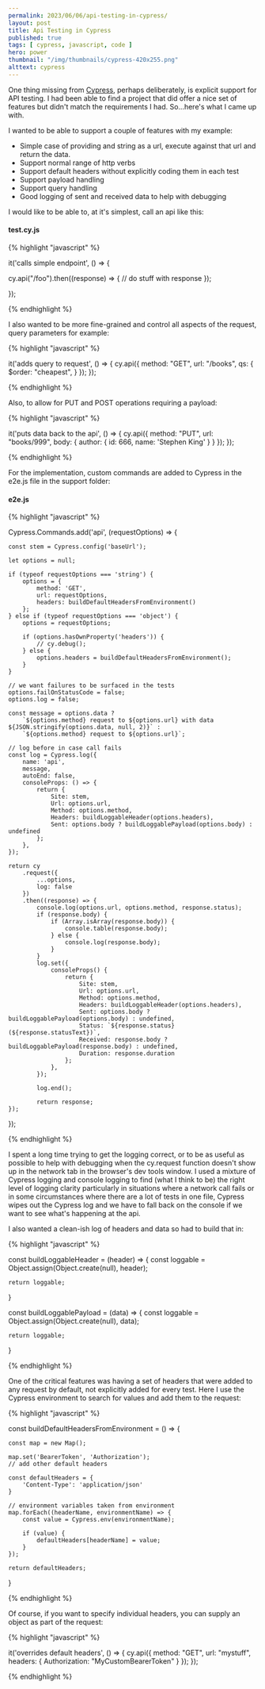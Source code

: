 ```yaml
---
permalink: 2023/06/06/api-testing-in-cypress/
layout: post
title: Api Testing in Cypress
published: true 
tags: [ cypress, javascript, code ] 
hero: power
thumbnail: "/img/thumbnails/cypress-420x255.png"
alttext: cypress
---
```


One thing missing from [Cypress](https://cypress.io), perhaps deliberately, is explicit support for API testing. I had been able to find a project that 
did offer a nice set of features but didn't match the requirements I had. So...here's what I came up with. 

I wanted to be able to support a couple of features with my example:

* Simple case of providing and string as a url, execute against that url and return the data.
* Support normal range of http verbs
* Support default headers without explicitly coding them in each test
* Support payload handling
* Support query handling
* Good logging of sent and received data to help with debugging

I would like to be able to, at it's simplest, call an api like this:


#### test.cy.js

{% highlight "javascript" %}

it('calls simple endpoint', () => {

  cy.api("/foo").then((response) => {
        // do stuff with response
    });

});

{% endhighlight %}

I also wanted to be more fine-grained and control all aspects of the request, query parameters for example:

{% highlight "javascript" %}

it('adds query to request', () => {
    cy.api({
        method: "GET",
        url: "/books",
        qs: {
            $order: "cheapest",
        }
    });
});

{% endhighlight %}

Also, to allow for PUT and POST operations requiring a payload:

{% highlight "javascript" %}

it('puts data back to the api', () => {
    cy.api({
        method: "PUT",
        url: "books/999",
    body: {
        author: {
                id: 666,
                name: 'Stephen King'
            }
        }
    });
});

{% endhighlight %}

For the implementation, custom commands are added to Cypress in the e2e.js file in the support folder:

#### e2e.js

{% highlight "javascript" %}

Cypress.Commands.add('api', (requestOptions) => {

    const stem = Cypress.config('baseUrl');

    let options = null;

    if (typeof requestOptions === 'string') {
        options = {
            method: 'GET',
            url: requestOptions,
            headers: buildDefaultHeadersFromEnvironment()
        };
    } else if (typeof requestOptions === 'object') {
        options = requestOptions;

        if (options.hasOwnProperty('headers')) {
            // cy.debug();
        } else {
            options.headers = buildDefaultHeadersFromEnvironment();
        }
    }

    // we want failures to be surfaced in the tests
    options.failOnStatusCode = false;
    options.log = false;

    const message = options.data ?
        `${options.method} request to ${options.url} with data ${JSON.stringify(options.data, null, 2)}` :
        `${options.method} request to ${options.url}`;

    // log before in case call fails
    const log = Cypress.log({
        name: 'api',
        message,
        autoEnd: false,
        consoleProps: () => {
            return {
                Site: stem,
                Url: options.url,
                Method: options.method,
                Headers: buildLoggableHeader(options.headers),
                Sent: options.body ? buildLoggablePayload(options.body) : undefined
            };
        },
    });

    return cy
        .request({
            ...options,
            log: false
        })
        .then((response) => {
            console.log(options.url, options.method, response.status);
            if (response.body) {
                if (Array.isArray(response.body)) {
                    console.table(response.body);
                } else {
                    console.log(response.body);
                }
            }
            log.set({
                consoleProps() {
                    return {
                        Site: stem,
                        Url: options.url,
                        Method: options.method,
                        Headers: buildLoggableHeader(options.headers),
                        Sent: options.body ? buildLoggablePayload(options.body) : undefined,
                        Status: `${response.status} (${response.statusText})`,
                        Received: response.body ? buildLoggablePayload(response.body) : undefined,
                        Duration: response.duration
                    };
                },
            });

            log.end();

            return response;
    });
});

{% endhighlight %}

I spent a long time trying to get the logging correct, or to be as useful as possible to help 
with debugging when the cy.request function doesn't show up in the network tab in the browser's dev tools window. I used
a mixture of Cypress logging and console logging to find (what I think to be) the right level of logging clarity 
particularly in situations where a network call fails or in some circumstances where there are a lot of 
tests in one file, Cypress wipes out the Cypress log and we have to fall back on the console if we want to see 
what's happening at the api.

I also wanted a clean-ish log of headers and data so had to build that in:

{% highlight "javascript" %}

const buildLoggableHeader = (header) => {
    const loggable = Object.assign(Object.create(null), header);

    return loggable;
}

const buildLoggablePayload = (data) => {
    const loggable = Object.assign(Object.create(null), data);

    return loggable;
}

{% endhighlight %}

One of the critical features was having a set of headers that were added to any request by default, not explicitly added 
for every test. Here I use the Cypress environment to search for values and add them to the request:

{% highlight "javascript" %}

const buildDefaultHeadersFromEnvironment = () => {

    const map = new Map();

    map.set('BearerToken', 'Authorization');
    // add other default headers

    const defaultHeaders = {
        'Content-Type': 'application/json'
    }

    // environment variables taken from environment
    map.forEach((headerName, environmentName) => {
        const value = Cypress.env(environmentName);

        if (value) {
            defaultHeaders[headerName] = value;
        }
    });

    return defaultHeaders;
}

{% endhighlight %}

Of course, if you want to specify individual headers, you can supply an object as part of the request:

{% highlight "javascript" %}

it('overrides default headers', () => {
    cy.api({
        method: "GET",
        url: "mystuff",
        headers: {
            Authorization: "MyCustomBearerToken"
        }
    });
});

{% endhighlight %}
